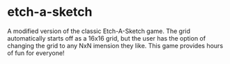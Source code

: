 # etch-a-sketch
A modified version of the classic Etch-A-Sketch game. The grid automatically starts off as a 16x16 grid, but the user has the option of changing the grid to any NxN imension they like. This game provides hours of fun for everyone!
